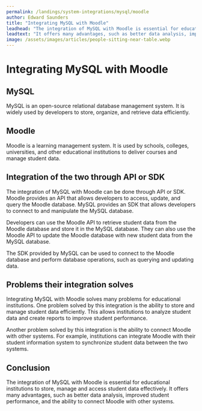 ```yaml
---
permalink: /landings/system-integrations/mysql/moodle
author: Edward Saunders
title: "Integrating MySQL with Moodle"
leadhead: "The integration of MySQL with Moodle is essential for educational institutions to store, manage and access student data effectively"
leadtext: "It offers many advantages, such as better data analysis, improved student performance, and the ability to connect Moodle with other systems."
image: /assets/images/articles/people-sitting-near-table.webp
---
```

<div class="arttext">    <h1>Integrating MySQL with Moodle</h1>
    <h2>MySQL</h2>
    <p>MySQL is an open-source relational database management system. It is widely used by developers to store, organize, and retrieve data efficiently.</p>
    <h2>Moodle</h2>
    <p>Moodle is a learning management system. It is used by schools, colleges, universities, and other educational institutions to deliver courses and manage student data.</p>
    <h2>Integration of the two through API or SDK</h2>
    <p>The integration of MySQL with Moodle can be done through API or SDK. Moodle provides an API that allows developers to access, update, and query the Moodle database. MySQL provides an SDK that allows developers to connect to and manipulate the MySQL database.</p>
    <p>Developers can use the Moodle API to retrieve student data from the Moodle database and store it in the MySQL database. They can also use the Moodle API to update the Moodle database with new student data from the MySQL database.</p>
    <p>The SDK provided by MySQL can be used to connect to the Moodle database and perform database operations, such as querying and updating data.</p>
    <h2>Problems their integration solves</h2>
    <p>Integrating MySQL with Moodle solves many problems for educational institutions. One problem solved by this integration is the ability to store and manage student data efficiently. This allows institutions to analyze student data and create reports to improve student performance.</p>
    <p>Another problem solved by this integration is the ability to connect Moodle with other systems. For example, institutions can integrate Moodle with their student information system to synchronize student data between the two systems.</p>
    <h2>Conclusion</h2>
    <p>The integration of MySQL with Moodle is essential for educational institutions to store, manage and access student data effectively. It offers many advantages, such as better data analysis, improved student performance, and the ability to connect Moodle with other systems.</p>
</div>